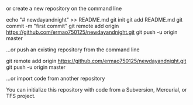 or create a new repository on the command line

echo "# newdayandnight" >> README.md
git init
git add README.md
git commit -m "first commit"
git remote add origin https://github.com/ermao750125/newdayandnight.git
git push -u origin master

…or push an existing repository from the command line

git remote add origin https://github.com/ermao750125/newdayandnight.git
git push -u origin master

…or import code from another repository

You can initialize this repository with code from a Subversion, Mercurial, or TFS project.
